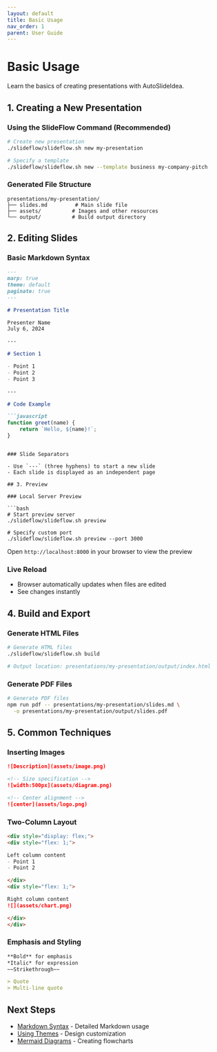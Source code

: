 ```yaml
---
layout: default
title: Basic Usage
nav_order: 1
parent: User Guide
---
```


# Basic Usage

Learn the basics of creating presentations with AutoSlideIdea.

## 1. Creating a New Presentation

### Using the SlideFlow Command (Recommended)

```bash
# Create new presentation
./slideflow/slideflow.sh new my-presentation

# Specify a template
./slideflow/slideflow.sh new --template business my-company-pitch
```

### Generated File Structure

```
presentations/my-presentation/
├── slides.md         # Main slide file
├── assets/          # Images and other resources
└── output/          # Build output directory
```

## 2. Editing Slides

### Basic Markdown Syntax

```markdown
---
marp: true
theme: default
paginate: true
---

# Presentation Title

Presenter Name
July 6, 2024

---

# Section 1

- Point 1
- Point 2
- Point 3

---

# Code Example

```javascript
function greet(name) {
    return `Hello, ${name}!`;
}
```
```

### Slide Separators

- Use `---` (three hyphens) to start a new slide
- Each slide is displayed as an independent page

## 3. Preview

### Local Server Preview

```bash
# Start preview server
./slideflow/slideflow.sh preview

# Specify custom port
./slideflow/slideflow.sh preview --port 3000
```

Open `http://localhost:8000` in your browser to view the preview

### Live Reload

- Browser automatically updates when files are edited
- See changes instantly

## 4. Build and Export

### Generate HTML Files

```bash
# Generate HTML files
./slideflow/slideflow.sh build

# Output location: presentations/my-presentation/output/index.html
```

### Generate PDF Files

```bash
# Generate PDF files
npm run pdf -- presentations/my-presentation/slides.md \
  -o presentations/my-presentation/output/slides.pdf
```

## 5. Common Techniques

### Inserting Images

```markdown
![Description](assets/image.png)

<!-- Size specification -->
![width:500px](assets/diagram.png)

<!-- Center alignment -->
![center](assets/logo.png)
```

### Two-Column Layout

```markdown
<div style="display: flex;">
<div style="flex: 1;">

Left column content
- Point 1
- Point 2

</div>
<div style="flex: 1;">

Right column content
![](assets/chart.png)

</div>
</div>
```

### Emphasis and Styling

```markdown
**Bold** for emphasis
*Italic* for expression
~~Strikethrough~~

> Quote
> Multi-line quote
```

## Next Steps

- [Markdown Syntax](markdown-syntax/) - Detailed Markdown usage
- [Using Themes](themes/) - Design customization
- [Mermaid Diagrams](mermaid/) - Creating flowcharts
